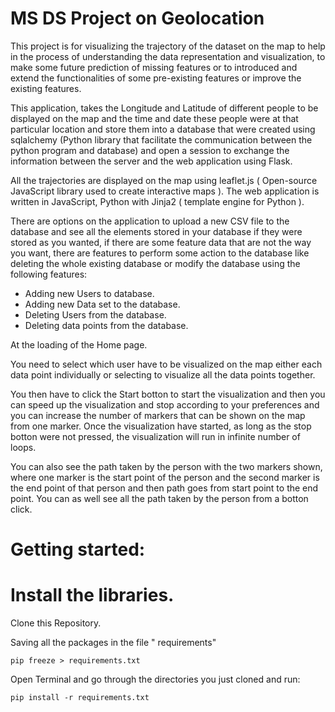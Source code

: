 
MS DS Project on Geolocation
============================

This project is for visualizing the trajectory of the dataset on the map to help in the process of understanding the data representation and visualization, to make some future prediction of missing features or to introduced and extend the functionalities of some pre-existing features or improve the existing features.

This application, takes the Longitude and Latitude of different people to be displayed on the map and the time and date these people were at that particular location and store them into a database that were created using sqlalchemy (Python library that facilitate the communication between the python program and database) and open a session to exchange the information between the server and the web application using Flask.

All the trajectories are displayed on the map using leaflet.js ( Open-source JavaScript library used to create interactive maps ).
The web application is written in JavaScript, Python with Jinja2 ( template engine for Python ).

There are options on the application to upload a new CSV file to the database and see all the elements stored in your database if they were stored as you wanted, if there are some feature data that are not the way you want, there are features to perform some action to the database like deleting the whole existing database or modify the database using the following features:
 - Adding new Users to database.
 - Adding new Data set to the database.
 - Deleting Users from the database.
 - Deleting data points from the database.

At the loading of the Home page.

You need to select which user have to be visualized on the map either each data point individually or selecting to visualize all the data points together.

You then have to click the Start botton to start the visualization and then you can speed up the visualization and stop according to your preferences and you can increase the number of markers that can be shown on the map from one marker.
Once the visualization have started, as long as the stop botton were not pressed, the visualization will run in infinite number of loops.

You can also see the path taken by the person with the two markers shown, where one marker is the start point of the person and the second marker is the end point of that person and then path goes from start point to the end point.
You can as well see all the path taken by the person from a botton click.


# Getting started:

# Install the libraries.

Clone this Repository.

Saving all the packages in the file " requirements"

```
pip freeze > requirements.txt
```

Open Terminal and go through the directories you just cloned and run:

```
pip install -r requirements.txt

```
